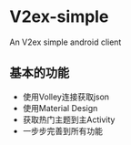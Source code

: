 # V2ex-simple
An V2ex simple android client

## 基本的功能

+ 使用Volley连接获取json
+ 使用Material Design
+ 获取热门主题到主Activity
+ 一步步完善到所有功能
